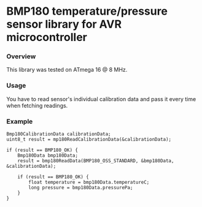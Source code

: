 # BMP180 temperature/pressure sensor library for AVR microcontroller

### Overview
This library was tested on ATmega 16 @ 8 MHz.

### Usage
You have to read sensor's individual calibration data and pass it every time when fetching readings.

### Example
```
Bmp180CalibrationData calibrationData;
uint8_t result = mp180ReadCalibrationData(&calibrationData);

if (result == BMP180_OK) {
    Bmp180Data bmp180Data;
    result = bmp180ReadData(BMP180_OSS_STANDARD, &bmp180Data, &calibrationData);

    if (result == BMP180_OK) {
        float temperature = bmp180Data.temperatureC;
        long pressure = bmp180Data.pressurePa;
    }
}
```